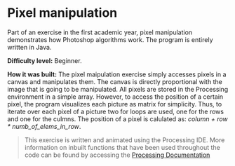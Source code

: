 # Pixel manipulation
Part of an exercise in the first academic year, pixel manipulation demonstrates how Photoshop algorithms work. The program is entirely written in Java. 

**Difficulty level:** Beginner. 

**How it was built:** The pixel maipulation exercise simply accesses pixels in a canvas and manipulates them. The canvas is directly proportional with the image that is going to be manipulated. All pixels are stored in the Processing environment in a simple array. However, to access the position of a certain pixel, the program visualizes each picture as matrix for simplicity. Thus, to iterate over each pixel of a picture two for loops are used, one for the rows and one for the culmns. The position of a pixel is calulated as: *column + row * numb_of_elems_in_row*.  

> This exercise is written and animated using the Processing IDE. More information on inbuilt functions that have been used throughout the code can be found by accessing the [Processing Documentation](https://processing.org/reference/)
